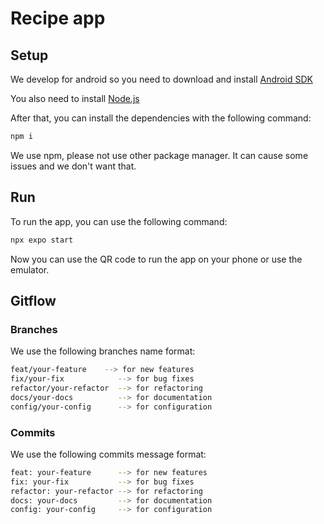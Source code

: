 # Recipe app

## Setup

We develop for android so you need to download and install [Android SDK](https://developer.android.com/tools/releases/platform-tools)

You also need to install [Node.js](https://nodejs.org/en/)

After that, you can install the dependencies with the following command:

```bash
npm i
```

We use npm, please not use other package manager. It can cause some issues and we don't want that.

## Run

To run the app, you can use the following command:

```bash
npx expo start
```

Now you can use the QR code to run the app on your phone or use the emulator.

## Gitflow

### Branches

We use the following branches name format:

```bash
feat/your-feature    --> for new features
fix/your-fix            --> for bug fixes
refactor/your-refactor  --> for refactoring
docs/your-docs          --> for documentation
config/your-config      --> for configuration
```

### Commits

We use the following commits message format:

```bash
feat: your-feature      --> for new features
fix: your-fix           --> for bug fixes
refactor: your-refactor --> for refactoring
docs: your-docs         --> for documentation
config: your-config     --> for configuration
```
